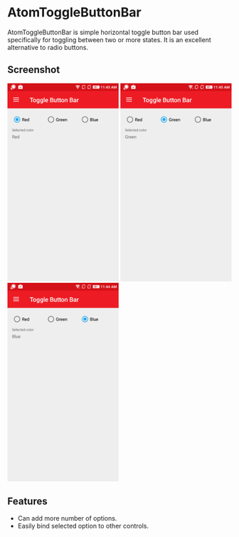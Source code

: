 ﻿# AtomToggleButtonBar
AtomToggleButtonBar is simple horizontal toggle button bar used specifically for toggling between two or more states. It is an excellent alternative to radio buttons.

## Screenshot
<img src="Images/Toggle-Button-1.png" width="250">  <img src="Images/Toggle-Button-2.png" width="250">  <img src="Images/Toggle-Button-3.png" width="250">

## Features
 * Can add more number of options.
 * Easily bind selected option to other controls.
